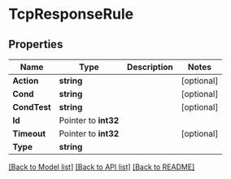 # TcpResponseRule

## Properties

Name | Type | Description | Notes
------------ | ------------- | ------------- | -------------
**Action** | **string** |  | [optional] 
**Cond** | **string** |  | [optional] 
**CondTest** | **string** |  | [optional] 
**Id** | Pointer to **int32** |  | 
**Timeout** | Pointer to **int32** |  | [optional] 
**Type** | **string** |  | 

[[Back to Model list]](../README.md#documentation-for-models) [[Back to API list]](../README.md#documentation-for-api-endpoints) [[Back to README]](../README.md)


